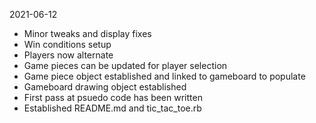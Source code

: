 2021-06-12
- Minor tweaks and display fixes
- Win conditions setup
- Players now alternate
- Game pieces can be updated for player selection
- Game piece object established and linked to gameboard to populate
- Gameboard drawing object established
- First pass at psuedo code has been written
- Established README.md and tic_tac_toe.rb